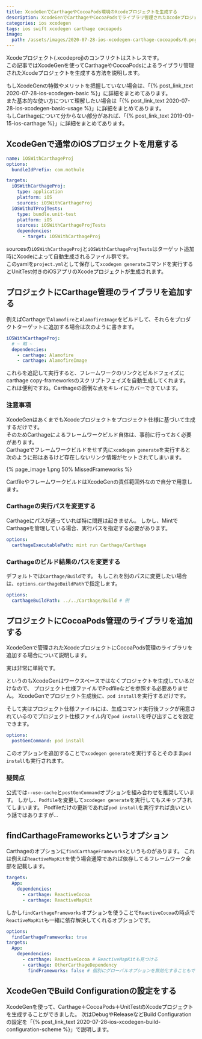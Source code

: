 ```yaml
---
title: XcodeGenでCarthageやCocoaPods環境のXcodeプロジェクトを生成する
description: XcodeGenでCarthageやCocoaPodsでライブラリ管理されたXcodeプロジェクトを生成する流れを説明します。
categories: ios xcodegen
tags: ios swift xcodegen carthage cocoapods
image:
  path: /assets/images/2020-07-28-ios-xcodegen-carthage-cocoapods/0.png
---
```

Xcodeプロジェクト(.xcodeproj)のコンフリクトはストレスです。  
この記事ではXcodeGenを使ってCarthageやCocoaPodsによるライブラリ管理されたXcodeプロジェクトを生成する方法を説明します。

もしXcodeGenの特徴やメリットを把握していない場合は、「{% post_link_text 2020-07-28-ios-xcodegen-basic %}」に詳細をまとめてあります。  
また基本的な使い方について理解したい場合は「{% post_link_text 2020-07-28-ios-xcodegen-basic-usage %}」に詳細をまとめてあります。  
もしCarthageについて分からない部分があれば、「{% post_link_text 2019-09-15-ios-carthage %}」に詳細をまとめてあります。



## XcodeGenで通常のiOSプロジェクトを用意する

```yml
name: iOSWithCarthageProj
options:
  bundleIdPrefix: com.mothule

targets:
  iOSWithCarthageProj:
    type: application
    platform: iOS
    sources: iOSWithCarthageProj
  iOSWithUTProjTests:
    type: bundle.unit-test
    platform: iOS
    sources: iOSWithCarthageProjTests
    dependencies:
      - target: iOSWithCarthageProj
```

sourcesの`iOSWithCarthageProj`と`iOSWithCarthageProjTests`はターゲット追加時にXcodeによって自動生成されるファイル群です。  
このyamlを`project.yml`として保存して`xcodegen generate`コマンドを実行するとUnitTest付きのiOSアプリのXcodeプロジェクトが生成されます。


## プロジェクトにCarthage管理のライブラリを追加する

例えばCarthageで`Alamofire`と`AlamofireImage`をビルドして、それらをプロダクトターゲットに追加する場合は次のように書きます。

```yml
iOSWithCarthageProj:
  # ~ 略 ~
  dependencies:
    - carthage: Alamofire
    - carthage: AlamofireImage
```

これらを追記して実行すると、フレームワークのリンクとビルドフェイズにcarthage copy-frameworksのスクリプトフェイズを自動生成してくれます。  
これは便利ですね。Carthageの面倒な点をキレイにカバーできています。

### 注意事項
XcodeGenはあくまでもXcodeプロジェクトをプロジェクト仕様に基づいて生成するだけです。  
そのためCarthageによるフレームワークビルド自体は、事前に行っておく必要があります。  
Carthageでフレームワークビルドをせず先に`xcodegen generate`を実行すると次のように形はあるけど存在しないリンク情報がセットされてしまいます。

{% page_image 1.png 50% MissedFrameworks %}

CartfileやフレームワークビルドはXcodeGenの責任範囲外なので自分で用意します。

### Carthageの実行パスを変更する

Carthageにパスが通っていれば特に問題は起きません。
しかし、MintでCarthageを管理している場合、実行パスを指定する必要があります。

```yml
options:
  carthageExecutablePath: mint run Carthage/Carthage
```

### Carthageのビルド結果のパスを変更する

デフォルトでは`Carthage/Build`です。
もしこれを別のパスに変更したい場合は、`options.carthageBuildPath`で指定します。

```yml
options:
  carthageBuildPath: ../../Carthage/Build # 例
```

## プロジェクトにCocoaPods管理のライブラリを追加する

XcodeGenで管理されたXcodeプロジェクトにCocoaPods管理のライブラリを追加する場合について説明します。

実は非常に単純です。

というのもXcodeGenはワークスペースではなくプロジェクトを生成しているだけなので、
プロジェクト仕様ファイルでPodfileなどを参照する必要ありません。
XcodeGenでプロジェクト生成後に、`pod install`を実行するだけです。

そして実はプロジェクト仕様ファイルには、生成コマンド実行後フックが用意されているのでプロジェクト仕様ファイル内で`pod install`を呼び出すことを設定できます。

```yml
options:
  postGenCommand: pod install
```

このオプションを追加することで`xcodegen generate`を実行するとそのまま`pod install`も実行されます。

### 疑問点
公式では`--use-cache`と`postGenCommand`オプションを組み合わせを推奨しています。
しかし、`Podfile`を変更して`xcodegen generate`を実行してもスキップされてしまいます。
Podfileだけの更新であれば`pod install`を実行すれば良いという話ではありますが…

## findCarthageFrameworksというオプション

Carthageのオプションに`findCarthageFrameworks`というものがあります。
これは例えば`ReactiveMapKit`を使う場合通常であれば依存してるフレームワーク全部を記載します。

```yml
targets:
  App:
    dependencies:
      - carthage: ReactiveCocoa
      - carthage: ReactiveMapKit
```

しかし`findCarthageFrameworks`オプションを使うことで`ReactiveCocoa`の時点で`ReactiveMapKit`も一緒に依存解決してくれるオプションです。

```yml
options:
  findCarthageFrameworks: true
targets:
  App:
    dependencies:
      - carthage: ReactiveCocoa # ReactiveMapKitも見つける
      - carthage: OtherCarthageDependency
        findFrameworks: false # 個別にグローバルオプションを無効化することもできる
```

## XcodeGenでBuild Configurationの設定をする
XcodeGenを使って、Carthage＋CocoaPods＋UnitTestのXcodeプロジェクトを生成することができました。
次はDebugやReleaseなどBuild Configurationの設定を「{% post_link_text 2020-07-28-ios-xcodegen-build-configuration-scheme %}」で説明します。
